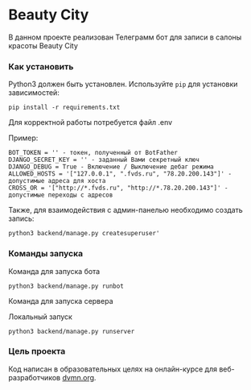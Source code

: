 
# Beauty City

В данном проекте реализован Телеграмм бот для записи в салоны красоты Beauty City

### Как установить

Python3 должен быть установлен. 
Используйте `pip` для установки зависимостей:
```
pip install -r requirements.txt

```
Для корректной работы потребуется файл .env

Пример:
```
BOT_TOKEN = '' - токен, полученный от BotFather
DJANGO_SECRET_KEY = '' - заданный Вами секретный ключ
DJANGO_DEBUG = True - Включение / Выключение дебаг режима
ALLOWED_HOSTS = '["127.0.0.1", ".fvds.ru", "78.20.200.143"]' - допустимые адреса для хоста 
CROSS_OR = '["http://*.fvds.ru", "http://*.78.20.200.143"]' - допустимые переходы с адресов 
```

Также, для взаимодействия с админ-панелью необходимо создать запись:

`python3 backend/manage.py createsuperuser'`

### Команды запуска

Команда для запуска бота
```
python3 backend/manage.py runbot
```

Команда для запуска сервера

Локальный запуск
```
python3 backend/manage.py runserver
```

### Цель проекта

Код написан в образовательных целях на онлайн-курсе для веб-разработчиков [dvmn.org](https://dvmn.org/).
